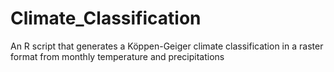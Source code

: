 # Climate_Classification
An R script that generates a Köppen-Geiger climate classification in a raster format from monthly temperature and precipitations
